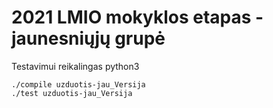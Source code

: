 # 2021 LMIO mokyklos etapas - jaunesniųjų grupė
Testavimui reikalingas python3
```console
./compile uzduotis-jau_Versija
./test uzduotis-jau_Versija
```
